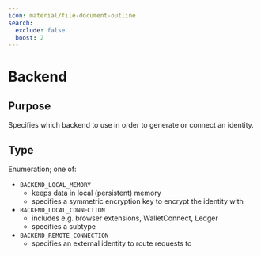 ```yaml
---
icon: material/file-document-outline
search:
  exclude: false
  boost: 2
---
```


# Backend

## Purpose

<!-- --8<-- [start:purpose] -->
Specifies which backend to use in order to generate or connect an identity.
<!-- --8<-- [end:purpose] -->

## Type

<!-- --8<-- [start:type] -->
<div class="type" markdown>

Enumeration; one of:

- `BACKEND_LOCAL_MEMORY`
    - keeps data in local (persistent) memory
    - specifies a symmetric encryption key to encrypt the identity with
- `BACKEND_LOCAL_CONNECTION`
    - includes e.g. browser extensions, WalletConnect, Ledger
    - specifies a subtype
- `BACKEND_REMOTE_CONNECTION`
    - specifies an external identity to route requests to
</div>
<!-- --8<-- [end:type] -->
